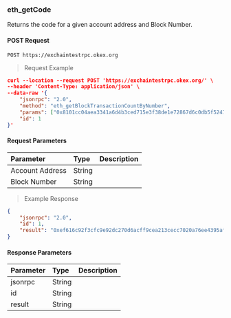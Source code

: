 ### eth_getCode


Returns the code for a given account address and Block Number.


#### POST Request

`POST https://exchaintestrpc.okex.org`

> Request Example

```json
curl --location --request POST 'https://exchaintestrpc.okex.org/' \
--header 'Content-Type: application/json' \
--data-raw '{
	"jsonrpc": "2.0",
	"method": "eth_getBlockTransactionCountByNumber",
	"params": ["0x8101cc04aea3341a6d4b3ced715e3f38de1e72867d6c0db5f5247d1a42fbb085", "0x0"],
	"id": 1
}'

```

#### Request Parameters

| **Parameter** | **Type** | **Description**                                                                                                                                                                                                                                                      |
| :------------ | :------- | :------------------------------------------------------------------------------------------------------------------------------------------------------------------------------------------------------------------------------------------------------------------- |
| Account Address    | String   |                                                                                                                                                                                                                                                       |
| Block Number    | String   |                                                                                                                                                                                                                                                       |

> Example Response

```json
{
	"jsonrpc": "2.0",
	"id": 1,
	"result": "0xef616c92f3cfc9e92dc270d6acff9cea213cecc7020a76ee4395af09bdceb4837a1ebdb5735e11e7d3adb6104e0c3ac55180b4ddf5e54d022cc5e8837f6a4f971b"
}
```

#### Response Parameters

| **Parameter** | **Type** | **Description**                                                                                                                                                                                                                                                      |
| :------------ | :------- | :------------------------------------------------------------------------------------------------------------------------------------------------------------------------------------------------------------------------------------------------------------------- |
| jsonrpc      | String   |                                                                                                                                                                                                                                                      |
| id           | String   |                                                                                                                                                                                                                                                       |
| result       | String   |                                                                                                                                                                                                                                                     | |
 